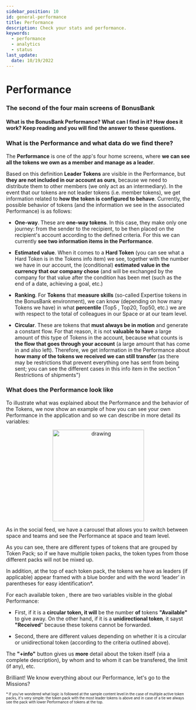 ```yaml
---
sidebar_position: 10
id: general-performance
title: Performance
description: Check your stats and performance.
keywords:
  - performance
  - analytics
  - status
last_update:
  date: 10/19/2022
---
```


# Performance

<p align="center"><h3> The second of the four main screens of BonusBank</h3></p>

<p align="center"><h4> What is the BonusBank Performance? What can I find in it? How does it work? Keep reading and you will find the answer to these questions.</h4></p>

### What is the Performance and what data do we find there?

The **Performance** is one of the app's four home screens, where **we can see all the tokens we own as a member and manage as a leader**.

Based on this definition **Leader Tokens** are visible in the Performance, but **they are not included in our account as ours**, because we need to distribute them to other members (we only act as an intermediary). In the event that our tokens are not leader tokens (i.e. member tokens), we get information related to **how the token is configured to behave**. Currently, the possible behavior of tokens (and the information we see in the associated Performance) is as follows:

- **One-way**. These are **one-way tokens**. In this case, they make only one journey: from the sender to the recipient, to be then placed on the recipient's account according to the defined criteria. For this we can currently **see two information items in the Performance**.

- **Estimated value**. When it comes to a **Hard Token** (you can see what a Hard Token is in the Tokens info item) we see, together with the number we have in our account, the (conditional) **estimated value in the currency that our company chose** (and will be exchanged by the company for that value after the condition has been met (such as the end of a date, achieving a goal, etc.)

- **Ranking**. For **Tokens** that **measure skills** (so-called Expertise tokens in the BonusBank environment), we can know (depending on how many Tokens we have) in what **percentile** (Top5 , Top20, Top50, etc.) we are with respect to the total of colleagues in our Space or at our team level.

- **Circular**. These are tokens that **must always be in motion** and generate a constant flow. For that reason, it is not **valuable to have** a large amount of this type of Tokens in the account, because what counts is **the flow that goes through your account** (a large amount that has come in and also left). Therefore, we get information in the Performance about **how many of the tokens we received we can still transfer** (as there may be restrictions that prevent everything one has sent from being sent; you can see the different cases in this info item in the section " Restrictions of shipments")

### What does the Performance look like

To illustrate what was explained about the Performance and the behavior of the Tokens, we now show an example of how you can see your own Performance in the application and so we can describe in more detail its variables:

<p align="center"><img src={require('./img/balancescreen.png').default} alt="drawing" width="250"/></p>

As in the social feed, we have a carousel that allows you to switch between space and teams and see the Performance at space and team level.

As you can see, there are different types of tokens that are grouped by Token Pack; so if we have multiple token packs, the token types from those different packs will not be mixed up.

In addition, at the top of each token pack, the tokens we have as leaders (if applicable) appear framed with a blue border and with the word ‘leader’ in parentheses for easy identification\*.

For each available token , there are two variables visible in the global Performance:

- First, if it is a **circular token, it will** be the number **of** tokens **"Available"** to give away. On the other hand, if it is a **unidirectional token**, it sayst **"Received**" because these tokens cannot be forwarded.

- Second, there are different values ​​depending on whether it is a circular or unidirectional token (according to the criteria outlined above).

The **"+info"** button gives us **more** detail about the token itself (via a complete description), by whom and to whom it can be transfered, the limit (if any), etc.

Brilliant! We know everything about our Performance, let's go to the Missions?

<sup><sup>\* If you've wondered what logic is followed at the sample content level in the case of multiple active token packs, it's very simple: the token pack with the most leader tokens is above and in case of a tie we always see the pack with lower Performance of tokens at the top.</sup></sup>
